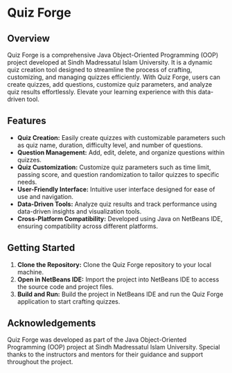 # Quiz Forge

## Overview
Quiz Forge is a comprehensive Java Object-Oriented Programming (OOP) project developed at Sindh Madressatul Islam University. It is a dynamic quiz creation tool designed to streamline the process of crafting, customizing, and managing quizzes efficiently. With Quiz Forge, users can create quizzes, add questions, customize quiz parameters, and analyze quiz results effortlessly. Elevate your learning experience with this data-driven tool.

## Features
- **Quiz Creation:** Easily create quizzes with customizable parameters such as quiz name, duration, difficulty level, and number of questions.
- **Question Management:** Add, edit, delete, and organize questions within quizzes.
- **Quiz Customization:** Customize quiz parameters such as time limit, passing score, and question randomization to tailor quizzes to specific needs.
- **User-Friendly Interface:** Intuitive user interface designed for ease of use and navigation.
- **Data-Driven Tools:** Analyze quiz results and track performance using data-driven insights and visualization tools.
- **Cross-Platform Compatibility:** Developed using Java on NetBeans IDE, ensuring compatibility across different platforms.

## Getting Started
1. **Clone the Repository:** Clone the Quiz Forge repository to your local machine.
2. **Open in NetBeans IDE:** Import the project into NetBeans IDE to access the source code and project files.
3. **Build and Run:** Build the project in NetBeans IDE and run the Quiz Forge application to start crafting quizzes.

## Acknowledgements
Quiz Forge was developed as part of the Java Object-Oriented Programming (OOP) project at Sindh Madressatul Islam University. Special thanks to the instructors and mentors for their guidance and support throughout the project.

